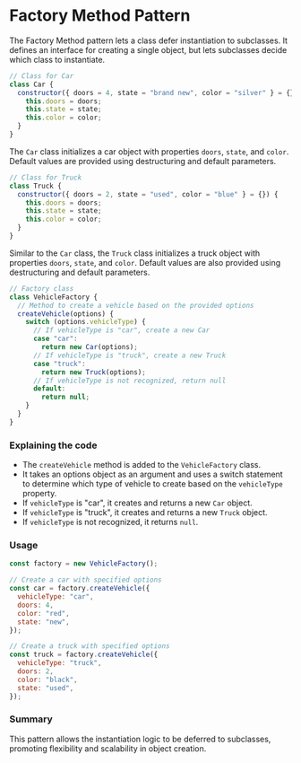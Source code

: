 # Factory Method Pattern

The Factory Method pattern lets a class defer instantiation to subclasses. It defines an interface for creating a single object, but lets subclasses decide which class to instantiate.

```js
// Class for Car
class Car {
  constructor({ doors = 4, state = "brand new", color = "silver" } = {}) {
    this.doors = doors;
    this.state = state;
    this.color = color;
  }
}
```

The `Car` class initializes a car object with properties `doors`, `state`, and `color`. Default values are provided using destructuring and default parameters.

```js
// Class for Truck
class Truck {
  constructor({ doors = 2, state = "used", color = "blue" } = {}) {
    this.doors = doors;
    this.state = state;
    this.color = color;
  }
}
```

Similar to the `Car` class, the `Truck` class initializes a truck object with properties `doors`, `state`, and `color`. Default values are also provided using destructuring and default parameters.

```js
// Factory class
class VehicleFactory {
  // Method to create a vehicle based on the provided options
  createVehicle(options) {
    switch (options.vehicleType) {
      // If vehicleType is "car", create a new Car
      case "car":
        return new Car(options);
      // If vehicleType is "truck", create a new Truck
      case "truck":
        return new Truck(options);
      // If vehicleType is not recognized, return null
      default:
        return null;
    }
  }
}
```

### Explaining the code

- The `createVehicle` method is added to the `VehicleFactory` class.
- It takes an options object as an argument and uses a switch statement to determine which type of vehicle to create based on the `vehicleType` property.
- If `vehicleType` is "car", it creates and returns a new `Car` object.
- If `vehicleType` is "truck", it creates and returns a new `Truck` object.
- If `vehicleType` is not recognized, it returns `null`.

### Usage

```js
const factory = new VehicleFactory();

// Create a car with specified options
const car = factory.createVehicle({
  vehicleType: "car",
  doors: 4,
  color: "red",
  state: "new",
});

// Create a truck with specified options
const truck = factory.createVehicle({
  vehicleType: "truck",
  doors: 2,
  color: "black",
  state: "used",
});
```

### Summary

This pattern allows the instantiation logic to be deferred to subclasses, promoting flexibility and scalability in object creation.
